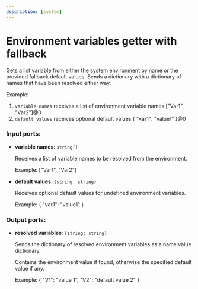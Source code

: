 ```yaml
---
description: [system]
---
```


# Environment variables getter with fallback

Gets a list variable from either the system environment by name or the provided fallback default values. Sends a dictionary with a dictionary of names that have been resolved either way.

Example: 
1. `variable names` receives a list of environment variable names ["Var1", "Var2"]@0
2. `default values` receives optional default values { "var1": "value1" }@0

### Input ports:

* __variable names__: ` string[] `

    Receives a list of variable names to be resolved from the environment.
    
    Example:
    ["Var1", "Var2"]


* __default values__: ` {string: string} `

    Receives optional default values for undefined environment variables.
    
    Example:
    { "var1": "value1" }

### Output ports:

* __resolved variables__: ` {string: string} `

    Sends the dictionary of resolved environment variables as a name:value dictionary.
    
    Contains the environment value if found, otherwise the specified default value if any.
    
    
    Example:
    {
      "V1": "value 1",
      "V2": "default value 2"
    }

